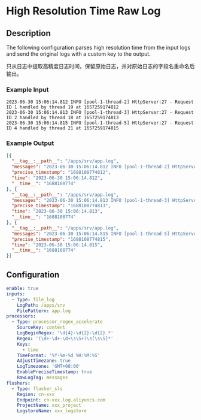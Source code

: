 # High Resolution Time Raw Log

## Description

The following configuration parses high resolution time from the input logs and send the original logs with a custom key to the output.

只从日志中提取高精度日志时间，保留原始日志，并对原始日志的字段名重命名后输出。

### Example Input

``` plain
2023-06-30 15:06:14.812 INFO [pool-1-thread-2] HttpServer:27 - Request ID 1 handled by thread 19 at 1657259174812
2023-06-30 15:06:14.813 INFO [pool-1-thread-3] HttpServer:27 - Request ID 2 handled by thread 18 at 1657259174813
2023-06-30 15:06:14.815 INFO [pool-1-thread-5] HttpServer:27 - Request ID 4 handled by thread 21 at 1657259174815
```

### Example Output

``` json
[{
  "__tag__:__path__": "/apps/srv/app.log",
  "messages": "2023-06-30 15:06:14.812 INFO [pool-1-thread-2] HttpServer:27 - Request ID 1 handled by thread 19 at 1657259174812",
  "precise_timestamp": "1688108774812",
  "time": "2023-06-30 15:06:14.812",
  "__time__": "1688108774"
}, {
  "__tag__:__path__": "/apps/srv/app.log",
  "messages": "2023-06-30 15:06:14.813 INFO [pool-1-thread-3] HttpServer:27 - Request ID 2 handled by thread 18 at 1657259174813",
  "precise_timestamp": "1688108774813",
  "time": "2023-06-30 15:06:14.813",
  "__time__": "1688108774"
}, {
  "__tag__:__path__": "/apps/srv/app.log",
  "messages": "2023-06-30 15:06:14.815 INFO [pool-1-thread-5] HttpServer:27 - Request ID 4 handled by thread 21 at 1657259174815",
  "precise_timestamp": "1688108774815",
  "time": "2023-06-30 15:06:14.815",
  "__time__": "1688108774"
}]
```

## Configuration

``` YAML
enable: true
inputs:
  - Type: file_log
    LogPath: /apps/srv
    FilePattern: app.log
processors:
  - Type: processor_regex_accelerate
    SourceKey: content
    LogBeginRegex: '\d{4}-\d{2}-\d{2}.*'
    Regex: '(\d+-\d+-\d+\s\S+)\s[\s\S]*'
    Keys:
      - time
    TimeFormat: '%Y-%m-%d %H:%M:%S'
    AdjustTimezone: true
    LogTimezone: 'GMT+08:00'
    EnablePreciseTimestamp: true
    RawLogTag: messages
flushers:
  - Type: flusher_sls
    Region: cn-xxx
    Endpoint: cn-xxx.log.aliyuncs.com
    ProjectName: xxx_project
    LogstoreName: xxx_logstore
```
